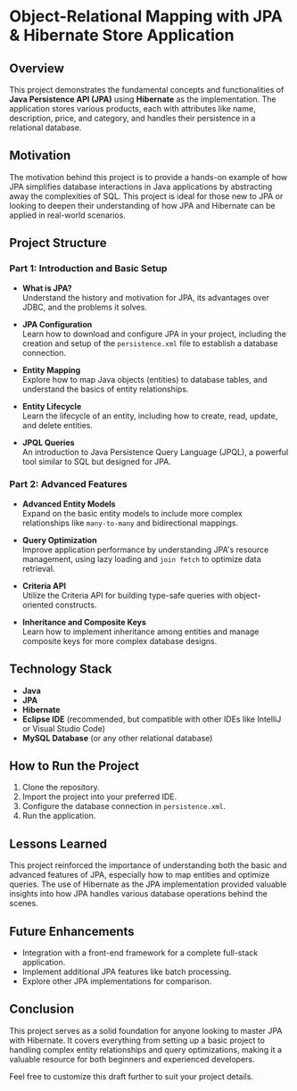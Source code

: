 # Object-Relational Mapping with JPA & Hibernate Store Application

## Overview

This project demonstrates the fundamental concepts and functionalities of **Java Persistence API (JPA)** using **Hibernate** as the implementation. The application stores various products, each with attributes like name, description, price, and category, and handles their persistence in a relational database.

## Motivation

The motivation behind this project is to provide a hands-on example of how JPA simplifies database interactions in Java applications by abstracting away the complexities of SQL. This project is ideal for those new to JPA or looking to deepen their understanding of how JPA and Hibernate can be applied in real-world scenarios.

## Project Structure

### Part 1: Introduction and Basic Setup

- **What is JPA?**  
  Understand the history and motivation for JPA, its advantages over JDBC, and the problems it solves.
  
- **JPA Configuration**  
  Learn how to download and configure JPA in your project, including the creation and setup of the `persistence.xml` file to establish a database connection.

- **Entity Mapping**  
  Explore how to map Java objects (entities) to database tables, and understand the basics of entity relationships.

- **Entity Lifecycle**  
  Learn the lifecycle of an entity, including how to create, read, update, and delete entities.

- **JPQL Queries**  
  An introduction to Java Persistence Query Language (JPQL), a powerful tool similar to SQL but designed for JPA.

### Part 2: Advanced Features

- **Advanced Entity Models**  
  Expand on the basic entity models to include more complex relationships like `many-to-many` and bidirectional mappings.

- **Query Optimization**  
  Improve application performance by understanding JPA's resource management, using lazy loading and `join fetch` to optimize data retrieval.

- **Criteria API**  
  Utilize the Criteria API for building type-safe queries with object-oriented constructs.

- **Inheritance and Composite Keys**  
  Learn how to implement inheritance among entities and manage composite keys for more complex database designs.

## Technology Stack

- **Java**
- **JPA**
- **Hibernate**
- **Eclipse IDE** (recommended, but compatible with other IDEs like IntelliJ or Visual Studio Code)
- **MySQL Database** (or any other relational database)

## How to Run the Project

1. Clone the repository.
2. Import the project into your preferred IDE.
3. Configure the database connection in `persistence.xml`.
4. Run the application.

## Lessons Learned

This project reinforced the importance of understanding both the basic and advanced features of JPA, especially how to map entities and optimize queries. The use of Hibernate as the JPA implementation provided valuable insights into how JPA handles various database operations behind the scenes.

## Future Enhancements

- Integration with a front-end framework for a complete full-stack application.
- Implement additional JPA features like batch processing.
- Explore other JPA implementations for comparison.

## Conclusion

This project serves as a solid foundation for anyone looking to master JPA with Hibernate. It covers everything from setting up a basic project to handling complex entity relationships and query optimizations, making it a valuable resource for both beginners and experienced developers.


Feel free to customize this draft further to suit your project details.
